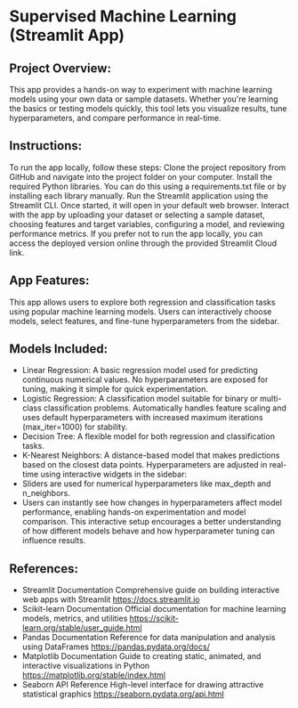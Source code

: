 # Supervised Machine Learning (Streamlit App)
## Project Overview: 
This app provides a hands-on way to experiment with machine learning models using your own data or sample datasets. Whether you're learning the basics or testing models quickly, this tool lets you visualize results, tune hyperparameters, and compare performance in real-time.

## Instructions: 
To run the app locally, follow these steps:
Clone the project repository from GitHub and navigate into the project folder on your computer.
Install the required Python libraries. You can do this using a requirements.txt file or by installing each library manually.
Run the Streamlit application using the Streamlit CLI. 
Once started, it will open in your default web browser.
Interact with the app by uploading your dataset or selecting a sample dataset, choosing features and target variables, configuring a model, and reviewing performance metrics.
If you prefer not to run the app locally, you can access the deployed version online through the provided Streamlit Cloud link.

## App Features: 
This app allows users to explore both regression and classification tasks using popular machine learning models. Users can interactively choose models, select features, and fine-tune hyperparameters from the sidebar. 

## Models Included: 
- Linear Regression: A basic regression model used for predicting continuous numerical values. No hyperparameters are exposed for tuning, making it simple for quick experimentation.
- Logistic Regression: A classification model suitable for binary or multi-class classification problems. Automatically handles feature scaling and uses default hyperparameters with increased maximum iterations (max_iter=1000) for stability.
- Decision Tree: A flexible model for both regression and classification tasks.
- K-Nearest Neighbors: A distance-based model that makes predictions based on the closest data points.
Hyperparameters are adjusted in real-time using interactive widgets in the sidebar:
- Sliders are used for numerical hyperparameters like max_depth and n_neighbors.
- Users can instantly see how changes in hyperparameters affect model performance, enabling hands-on experimentation and model comparison. 
This interactive setup encourages a better understanding of how different models behave and how hyperparameter tuning can influence results.

## References: 
- Streamlit Documentation
Comprehensive guide on building interactive web apps with Streamlit
https://docs.streamlit.io
- Scikit-learn Documentation
Official documentation for machine learning models, metrics, and utilities
https://scikit-learn.org/stable/user_guide.html
- Pandas Documentation
Reference for data manipulation and analysis using DataFrames
https://pandas.pydata.org/docs/
- Matplotlib Documentation
Guide to creating static, animated, and interactive visualizations in Python
https://matplotlib.org/stable/index.html
- Seaborn API Reference
High-level interface for drawing attractive statistical graphics
https://seaborn.pydata.org/api.html